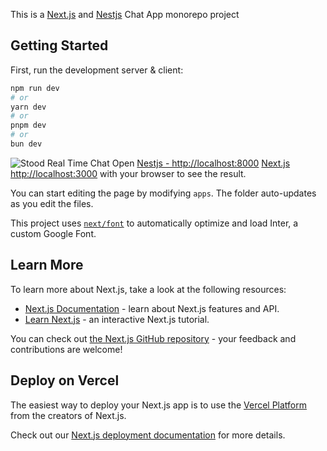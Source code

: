 This is a [Next.js](https://nextjs.org/) and [Nestjs](https://nestjs.com/) Chat App monorepo project

## Getting Started

First, run the development server & client:

```bash
npm run dev
# or
yarn dev
# or
pnpm dev
# or
bun dev
```
![Stood Real Time Chat](https://i.ibb.co/qkKDZ7Q/Screenshot-from-2024-06-13-21-54-20.png)
Open [Nestjs - http://localhost:8000](http://localhost:8000) [Next.js http://localhost:3000](http://localhost:3000) with your browser to see the result.

You can start editing the page by modifying `apps`. The folder auto-updates as you edit the files.

This project uses [`next/font`](https://nextjs.org/docs/basic-features/font-optimization) to automatically optimize and load Inter, a custom Google Font.

## Learn More

To learn more about Next.js, take a look at the following resources:

- [Next.js Documentation](https://nextjs.org/docs) - learn about Next.js features and API.
- [Learn Next.js](https://nextjs.org/learn) - an interactive Next.js tutorial.

You can check out [the Next.js GitHub repository](https://github.com/vercel/next.js/) - your feedback and contributions are welcome!

## Deploy on Vercel

The easiest way to deploy your Next.js app is to use the [Vercel Platform](https://vercel.com/new?utm_medium=default-template&filter=next.js&utm_source=create-next-app&utm_campaign=create-next-app-readme) from the creators of Next.js.

Check out our [Next.js deployment documentation](https://nextjs.org/docs/deployment) for more details.

